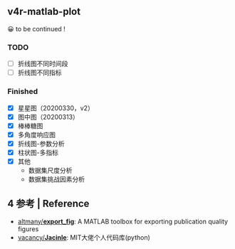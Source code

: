 ## v4r-matlab-plot

😀 to be continued !

### TODO

- [ ] 折线图不同时间段
- [ ] 折线图不同指标

### Finished

- [x] 星星图（20200330，v2）
- [x] 图中图（20200313）
- [x] 棒棒糖图
- [x] 多角度响应图
- [x] 折线图-参数分析
- [x] 柱状图-多指标
- [x] 其他
  - 数据集尺度分析
  - 数据集挑战因素分析

## 4 参考 | Reference

- [altmany/**export_fig**](https://github.com/altmany/export_fig): A MATLAB toolbox for exporting publication quality figures
- [vacancy/**Jacinle**](https://github.com/vacancy/Jacinle): MIT大佬个人代码库(python)